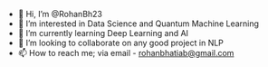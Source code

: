 - 👋 Hi, I’m @RohanBh23
- 👀 I’m interested in Data Science and Quantum Machine Learning
- 🌱 I’m currently learning Deep Learning and AI
- 💞️ I’m looking to collaborate on any good project in NLP
- 📫 How to reach me; via email - rohanbhatiab@gmail.com

<!---
RohanBh23/RohanBh23 is a ✨ special ✨ repository because its `README.md` (this file) appears on your GitHub profile.
You can click the Preview link to take a look at your changes.
--->
